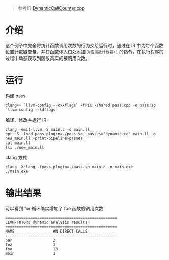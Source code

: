 > 参考自 [DynamicCallCounter.cpp](https://github.com/banach-space/llvm-tutor/blob/main/lib/DynamicCallCounter.cpp)

# 介绍

这个例子中完全将统计函数调用次数的行为交给运行时，通过在 IR 中为每个函数设置计数器变量，并在函数体入口处添加 `对应函数计数器+1` 的指令，在执行程序的过程中动态获取到函数真实的被调用次数。

# 运行

构建 pass

```shell
clang++ `llvm-config --cxxflags` -fPIC -shared pass.cpp -o pass.so `llvm-config --ldflags`
```

编译、修改并运行 IR

```shell
clang -emit-llvm -S main.c -o main.ll
opt -S -load-pass-plugin=./pass.so -passes="dynamic-cc" main.ll -o new_main.ll -print-pipeline-passes
cat main.ll
lli ./new_main.ll
```

clang 方式

```shell
clang -Xclang -fpass-plugin=./pass.so main.c -o main.exe
./main.exe
```

# 输出结果

可以看到 for 循环确实增加了 foo 函数的调用次数

```
=================================================
LLVM-TUTOR: dynamic analysis results
=================================================
NAME                 #N DIRECT CALLS
-------------------------------------------------
bar                  2
fez                  1
foo                  13
main                 1
```
